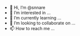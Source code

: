 - 👋 Hi, I’m @snnare
- 👀 I’m interested in ...
- 🌱 I’m currently learning ...
- 💞️ I’m looking to collaborate on ...
- 📫 How to reach me ...

<!---
snnare/snnare is a ✨ special ✨ repository because its `README.md` (this file) appears on your GitHub profile.
You can click the Preview link to take a look at your changes.
--->
